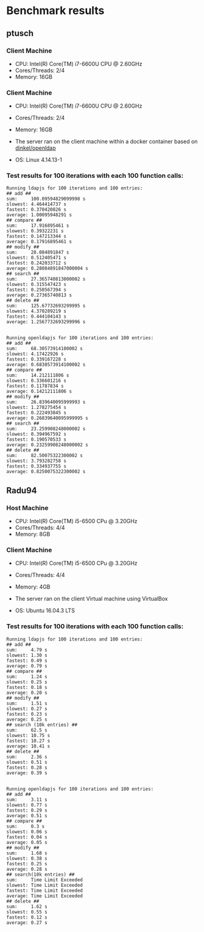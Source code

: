 # Benchmark results

## ptusch
### Client Machine
* CPU: Intel(R) Core(TM) i7-6600U CPU @ 2.60GHz
* Cores/Threads: 2/4
* Memory: 16GB

### Client Machine
* CPU: Intel(R) Core(TM) i7-6600U CPU @ 2.60GHz
* Cores/Threads: 2/4
* Memory: 16GB

* The server ran on the client machine within a docker container based on [dinkel/openldap](https://github.com/dinkel/docker-openldap)
* OS: Linux 4.14.13-1

### Test results for 100 iterations with each 100 function calls:
```plain
Running ldapjs for 100 iterations and 100 entries:
## add ##
sum:     100.09594829099998 s
slowest: 4.464414737 s
fastest: 0.370420826 s
average: 1.00095948291 s
## compare ##
sum:     17.916895461 s
slowest: 0.39322231 s
fastest: 0.147213344 s
average: 0.17916895461 s
## modify ##
sum:     28.084891847 s
slowest: 0.512405471 s
fastest: 0.242033712 s
average: 0.28084891847000004 s
## search ##
sum:     27.365740813000002 s
slowest: 0.315547423 s
fastest: 0.250567394 s
average: 0.27365740813 s
## delete ##
sum:     125.67732693299995 s
slowest: 4.370289219 s
fastest: 0.444104143 s
average: 1.2567732693299996 s


Running openldapjs for 100 iterations and 100 entries:
## add ##
sum:     68.30573914100002 s
slowest: 4.17422926 s
fastest: 0.339167228 s
average: 0.6830573914100002 s
## compare ##
sum:     14.212111806 s
slowest: 0.336601216 s
fastest: 0.11787834 s
average: 0.14212111806 s
## modify ##
sum:     26.839640095999993 s
slowest: 1.278275454 s
fastest: 0.222493845 s
average: 0.26839640095999995 s
## search ##
sum:     23.259908248000002 s
slowest: 0.394967592 s
fastest: 0.190570533 s
average: 0.23259908248000002 s
## delete ##
sum:     82.50075322300002 s
slowest: 3.793282758 s
fastest: 0.334937755 s
average: 0.8250075322300002 s
```

## Radu94
### Host Machine
* CPU: Intel(R) Core(TM) i5-6500 CPu @ 3.20GHz
* Cores/Threads: 4/4
* Memory: 8GB

### Client Machine
* CPU: Intel(R) Core(TM) i5-6500 CPu @ 3.20GHz
* Cores/Threads: 4/4
* Memory: 4GB

* The server ran on the client Virtual machine using VirtualBox
* OS: Ubuntu 16.04.3 LTS

### Test results for 100 iterations with each 100 function calls:
```plain
Running ldapjs for 100 iterations and 100 entries:
## add ##
sum:     4.79 s
slowest: 1.30 s
fastest: 0.49 s
average: 0.79 s
## compare ##
sum:     1.24 s
slowest: 0.25 s
fastest: 0.18 s
average: 0.20 s
## modify ##
sum:     1.51 s
slowest: 0.27 s
fastest: 0.23 s
average: 0.25 s
## search (10k entries) ##
sum:     62.5 s
slowest: 10.75 s
fastest: 10.27 s
average: 10.41 s
## delete ##
sum:     2.36 s
slowest: 0.51 s
fastest: 0.28 s
average: 0.39 s


Running openldapjs for 100 iterations and 100 entries:
## add ##
sum:     3.11 s
slowest: 0.77 s
fastest: 0.29 s
average: 0.51 s
## compare ##
sum:     0.3 s
slowest: 0.06 s
fastest: 0.04 s
average: 0.05 s
## modify ##
sum:     1.68 s
slowest: 0.38 s
fastest: 0.25 s
average: 0.28 s
## search(10k entries) ##
sum:     Time Limit Exceeded
slowest: Time Limit Exceeded
fastest: Time Limit Exceeded
average: Time Limit Exceeded
## delete ##
sum:     1.62 s
slowest: 0.55 s
fastest: 0.12 s
average: 0.27 s
```

